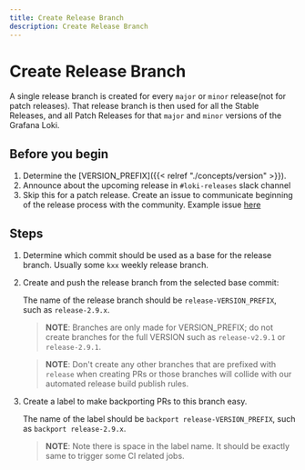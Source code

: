 ```yaml
---
title: Create Release Branch
description: Create Release Branch
---
```

# Create Release Branch

A single release branch is created for every `major` or `minor` release(not for patch releases). That release
branch is then used for all the Stable Releases, and all Patch Releases for that `major` and `minor` versions of the Grafana Loki.

## Before you begin

1. Determine the [VERSION_PREFIX]({{< relref "./concepts/version" >}}).
1. Announce about the upcoming release in `#loki-releases` slack channel
1. Skip this for a patch release. Create an issue to communicate beginning of the release process with the community. Example issue [here](https://github.com/grafana/loki/issues/10468)

## Steps

1. Determine which commit should be used as a base for the release branch. Usually some `kxx` weekly release branch.

1. Create and push the release branch from the selected base commit:

    The name of the release branch should be `release-VERSION_PREFIX`, such as `release-2.9.x`.

	> **NOTE**: Branches are only made for VERSION_PREFIX; do not create branches for the full VERSION such as `release-v2.9.1` or `release-2.9.1`.

    > **NOTE**: Don't create any other branches that are prefixed with `release` when creating PRs or
    those branches will collide with our automated release build publish rules.

1. Create a label to make backporting PRs to this branch easy.

   The name of the label should be `backport release-VERSION_PREFIX`, such as `backport release-2.9.x`.

   > **NOTE**: Note there is space in the label name. It should be exactly same to trigger some CI related jobs.
